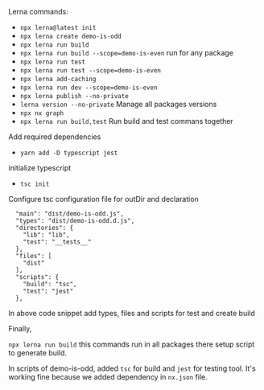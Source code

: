 Lerna commands:

- `npx lerna@latest init`
- `npx lerna create demo-is-odd`
- `npx lerna run build`
- `npx lerna run build --scope=demo-is-even` run for any package
- `npx lerna run test`
- `npx lerna run test --scope=demo-is-even`
- `npx lerna add-caching`
- `npx lerna run dev --scope=demo-is-even`
- `npx lerna publish --no-private`
- `lerna version --no-private` Manage all packages versions
- `npx nx graph`
- `npx lerna run build,test` Run build and test commans together

Add required dependencies

- `yarn add -D typescript jest`

initialize typescript

- `tsc init`

Configure tsc configuration file for outDir and declaration

```
  "main": "dist/demo-is-odd.js",
  "types": "dist/demo-is-odd.d.js",
  "directories": {
    "lib": "lib",
    "test": "__tests__"
  },
  "files": [
    "dist"
  ],
  "scripts": {
    "build": "tsc",
    "test": "jest"
  },

```

In above code snippet add types, files and scripts for test and create build

Finally,

`npx lerna run build` this commands run in all packages there setup script to generate build.

In scripts of demo-is-odd, added `tsc` for build and `jest` for testing tool. It's working fine because we added dependency in `nx.json` file.

